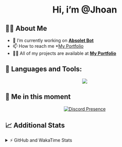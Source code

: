 <h1 align="center">Hi, i’m @Jhoan</h1>

## 🙋‍♂️ About Me

- 🔭 I’m currently working on **[Absolet Bot](https://strider.cloud)**
- 📫 How to reach me *[My Portfolio](https://jhoan.me/contact)
- 👨‍💻 All of my projects are available at **[My Portfolio](https://jhoan.me)**

## 🚀 Languages and Tools:
<p align="center">
  <a href="https://skillicons.dev">
    <img src="https://skillicons.dev/icons?i=js,ts,html,css,bootstrap,nodejs,express,vscode,neovim,vim,atom,cloudflare,git,github,discord,bots,linux,mongodb,nginx,redis,wordpress,heroku&perline=11" />
  </a>
</p>
  
## 👤 Me in this moment
<p align="center">
    <a href="https://discord.com/users/612460795124776960" target="_blank" rel="nofollow">
        <img src="https://lanyard-profile-readme.vercel.app/api/612460795124776960?idleMessage=Probably%20coding%20Absolet..." alt="Discord Presence" align="center">
    </a>
</p>

## 📈 Additional Stats
<details>
    <summary>⚡ GitHub and WakaTime Stats</summary>
    <br/>

<!--START_SECTION:waka-->
![Code Time](http://img.shields.io/badge/Code%20Time-637%20hrs%205%20mins-blue)

**🐱 My GitHub Data** 

> 📦 180.5 kB Used in GitHub's Storage 
 > 
> 🏆 367 Contributions in the Year 2023
 > 
> 💼 Opted to Hire
 > 
> 📜 5 Public Repositories 
 > 
> 🔑 44 Private Repositories 
 > 
**I'm an Early 🐤** 

```text
🌞 Morning                219 commits         ██░░░░░░░░░░░░░░░░░░░░░░░   07.67 % 
🌆 Daytime                1356 commits        ████████████░░░░░░░░░░░░░   47.46 % 
🌃 Evening                1132 commits        ██████████░░░░░░░░░░░░░░░   39.62 % 
🌙 Night                  150 commits         █░░░░░░░░░░░░░░░░░░░░░░░░   05.25 % 
```
📅 **I'm Most Productive on Saturday** 

```text
Monday                   390 commits         ███░░░░░░░░░░░░░░░░░░░░░░   13.65 % 
Tuesday                  471 commits         ████░░░░░░░░░░░░░░░░░░░░░   16.49 % 
Wednesday                408 commits         ████░░░░░░░░░░░░░░░░░░░░░   14.28 % 
Thursday                 293 commits         ███░░░░░░░░░░░░░░░░░░░░░░   10.26 % 
Friday                   387 commits         ███░░░░░░░░░░░░░░░░░░░░░░   13.55 % 
Saturday                 548 commits         █████░░░░░░░░░░░░░░░░░░░░   19.18 % 
Sunday                   360 commits         ███░░░░░░░░░░░░░░░░░░░░░░   12.60 % 
```


📊 **This Week I Spent My Time On** 

```text
🕑︎ Time Zone: America/Bogota

💬 Programming Languages: 
No Activity Tracked This Week

🔥 Editors: 
No Activity Tracked This Week

🐱‍💻 Projects: 
No Activity Tracked This Week

💻 Operating System: 
No Activity Tracked This Week
```

**I Mostly Code in JavaScript** 

```text
JavaScript               17 repos            ████████████░░░░░░░░░░░░░   50.00 % 
TypeScript               11 repos            ████████░░░░░░░░░░░░░░░░░   32.35 % 
EJS                      1 repo              █░░░░░░░░░░░░░░░░░░░░░░░░   02.94 % 
SCSS                     1 repo              █░░░░░░░░░░░░░░░░░░░░░░░░   02.94 % 
CSS                      1 repo              █░░░░░░░░░░░░░░░░░░░░░░░░   02.94 % 
```




 Last Updated on 27/08/2023 12:44:53 UTC
<!--END_SECTION:waka-->
</details>

